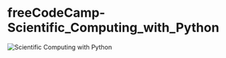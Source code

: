 # freeCodeCamp-Scientific_Computing_with_Python
![Scientific Computing with Python](https://github.com/kemda2/freeCodeCamp-Scientific_Computing_with_Python/assets/19648132/68185cd2-dbaf-444e-a02f-dd0786a5f795)

